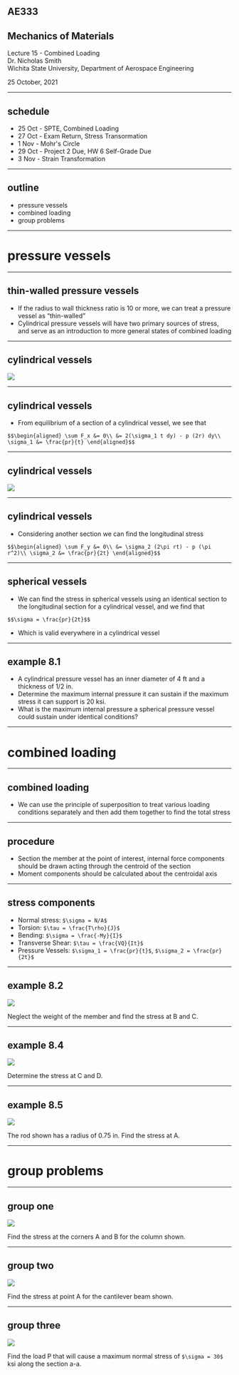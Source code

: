 ## AE333
## Mechanics of Materials
Lecture 15 - Combined Loading<br/>
Dr. Nicholas Smith<br/>
Wichita State University, Department of Aerospace Engineering

25 October, 2021

----
## schedule

- 25 Oct - SPTE, Combined Loading
- 27 Oct - Exam Return, Stress Transormation
- 1 Nov - Mohr's Circle
- 29 Oct - Project 2 Due, HW 6 Self-Grade Due
- 3 Nov - Strain Transformation

----
## outline
<!-- vim-markdown-toc GFM -->

* pressure vessels
* combined loading
* group problems

<!-- vim-markdown-toc -->

---
# pressure vessels 

----
## thin-walled pressure vessels

-   If the radius to wall thickness ratio is 10 or more, we can treat a pressure vessel as “thin-walled”
-   Cylindrical pressure vessels will have two primary sources of stress, and serve as an introduction to more general states of combined loading

----
## cylindrical vessels

![](../images/cylinder-slice.jpg) <!-- .element width="30%" -->

----
## cylindrical vessels

-   From equilibrium of a section of a cylindrical vessel, we see that

`$$\begin{aligned}
  \sum F_x &= 0\\
  &= 2(\sigma_1 t dy) - p (2r) dy\\
  \sigma_1 &= \frac{pr}{t}
\end{aligned}$$`

----
## cylindrical vessels

![](../images/cylinder-end.jpg) <!-- .element width="50%" -->

----
## cylindrical vessels

-   Considering another section we can find the longitudinal stress

`$$\begin{aligned}
  \sum F_y &= 0\\
  &= \sigma_2 (2\pi rt) - p (\pi r^2)\\
  \sigma_2 &= \frac{pr}{2t}
\end{aligned}$$`

----
## spherical vessels

-   We can find the stress in spherical vessels using an identical section to the longitudinal section for a cylindrical vessel, and we find that

`$$\sigma = \frac{pr}{2t}$$`

-   Which is valid everywhere in a cylindrical vessel

----
## example 8.1

-   A cylindrical pressure vessel has an inner diameter of 4 ft and a thickness of 1/2 in.
-   Determine the maximum internal pressure it can sustain if the maximum stress it can support is 20 ksi.
-   What is the maximum internal pressure a spherical pressure vessel could sustain under identical conditions?

---
# combined loading

----
## combined loading

-   We can use the principle of superposition to treat various loading conditions separately and then add them together to find the total stress

----
## procedure

-   Section the member at the point of interest, internal force components should be drawn acting through the centroid of the section
-   Moment components should be calculated about the centroidal axis

----
## stress components

-   Normal stress: `$\sigma = N/A$`
-   Torsion: `$\tau = \frac{T\rho}{J}$`
-   Bending: `$\sigma = \frac{-My}{I}$`
-   Transverse Shear: `$\tau = \frac{VQ}{It}$`
-   Pressure Vessels: `$\sigma_1 = \frac{pr}{t}$`, `$\sigma_2 = \frac{pr}{2t}$`

----
## example 8.2

![](../images/example-8-2.jpg) <!-- .element width="30%" -->

Neglect the weight of the member and find the stress at B and C.

----
## example 8.4

![](../images/example-8-4.jpg) 

Determine the stress at C and D.

----
## example 8.5

![](../images/example-8-5.jpg) <!-- .element width="30%" -->

The rod shown has a radius of 0.75 in. Find the stress at A.

---
# group problems

----
## group one

![](../images/group-8-1.jpg) <!-- .element width="40%" -->

Find the stress at the corners A and B for the column shown.

----
## group two

![](../images/group-8-2.jpg) <!-- .element width="30%" -->

Find the stress at point A for the cantilever beam shown.

----
## group three

![](../images/group-8-3.jpg)  <!-- .element width="30%" -->

Find the load P that will cause a maximum normal stress of `$\sigma = 30$` ksi along the section a-a.


